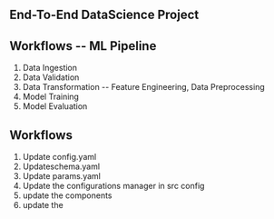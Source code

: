 ## End-To-End DataScience Project

## Workflows -- ML Pipeline
 1. Data Ingestion
 2. Data Validation
 3. Data Transformation -- Feature Engineering, Data Preprocessing
 4. Model Training
 5. Model Evaluation

 ## Workflows
 1. Update config.yaml
 2. Updateschema.yaml
 3. Update params.yaml
 4. Update the configurations manager in src config
 5. update the components
 6. update the 